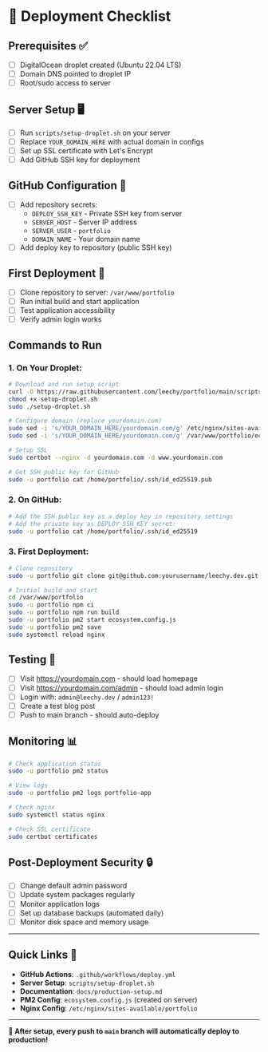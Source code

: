 # 🚀 Deployment Checklist

## Prerequisites ✅

- [ ] DigitalOcean droplet created (Ubuntu 22.04 LTS)
- [ ] Domain DNS pointed to droplet IP
- [ ] Root/sudo access to server

## Server Setup 🖥️

- [ ] Run `scripts/setup-droplet.sh` on your server
- [ ] Replace `YOUR_DOMAIN_HERE` with actual domain in configs
- [ ] Set up SSL certificate with Let's Encrypt
- [ ] Add GitHub SSH key for deployment

## GitHub Configuration 🔧

- [ ] Add repository secrets:
  - `DEPLOY_SSH_KEY` - Private SSH key from server
  - `SERVER_HOST` - Server IP address
  - `SERVER_USER` - `portfolio`
  - `DOMAIN_NAME` - Your domain name
- [ ] Add deploy key to repository (public SSH key)

## First Deployment 🎯

- [ ] Clone repository to server: `/var/www/portfolio`
- [ ] Run initial build and start application
- [ ] Test application accessibility
- [ ] Verify admin login works

## Commands to Run

### 1. On Your Droplet:

```bash
# Download and run setup script
curl -O https://raw.githubusercontent.com/leechy/portfolio/main/scripts/setup-droplet.sh
chmod +x setup-droplet.sh
sudo ./setup-droplet.sh

# Configure domain (replace yourdomain.com)
sudo sed -i 's/YOUR_DOMAIN_HERE/yourdomain.com/g' /etc/nginx/sites-available/portfolio
sudo sed -i 's/YOUR_DOMAIN_HERE/yourdomain.com/g' /var/www/portfolio/ecosystem.config.js

# Setup SSL
sudo certbot --nginx -d yourdomain.com -d www.yourdomain.com

# Get SSH public key for GitHub
sudo -u portfolio cat /home/portfolio/.ssh/id_ed25519.pub
```

### 2. On GitHub:

```bash
# Add the SSH public key as a deploy key in repository settings
# Add the private key as DEPLOY_SSH_KEY secret:
sudo -u portfolio cat /home/portfolio/.ssh/id_ed25519
```

### 3. First Deployment:

```bash
# Clone repository
sudo -u portfolio git clone git@github.com:yourusername/leechy.dev.git /var/www/portfolio

# Initial build and start
cd /var/www/portfolio
sudo -u portfolio npm ci
sudo -u portfolio npm run build
sudo -u portfolio pm2 start ecosystem.config.js
sudo -u portfolio pm2 save
sudo systemctl reload nginx
```

## Testing 🧪

- [ ] Visit https://yourdomain.com - should load homepage
- [ ] Visit https://yourdomain.com/admin - should load admin login
- [ ] Login with: `admin@leechy.dev` / `admin123!`
- [ ] Create a test blog post
- [ ] Push to main branch - should auto-deploy

## Monitoring 📊

```bash
# Check application status
sudo -u portfolio pm2 status

# View logs
sudo -u portfolio pm2 logs portfolio-app

# Check nginx
sudo systemctl status nginx

# Check SSL certificate
sudo certbot certificates
```

## Post-Deployment Security 🔒

- [ ] Change default admin password
- [ ] Update system packages regularly
- [ ] Monitor application logs
- [ ] Set up database backups (automated daily)
- [ ] Monitor disk space and memory usage

---

## Quick Links 🔗

- **GitHub Actions**: `.github/workflows/deploy.yml`
- **Server Setup**: `scripts/setup-droplet.sh`
- **Documentation**: `docs/production-setup.md`
- **PM2 Config**: `ecosystem.config.js` (created on server)
- **Nginx Config**: `/etc/nginx/sites-available/portfolio`

---

**🎉 After setup, every push to `main` branch will automatically deploy to production!**
